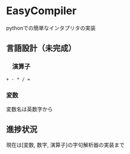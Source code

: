 # EasyCompiler

pythonでの簡単なインタプリタの実装

## 言語設計（未完成）

### 　演算子
```+ - * / =```

### 変数
変数名は英数字から

## 進捗状況
現在は[変数, 数字, 演算子]の字句解析器の実装まで

